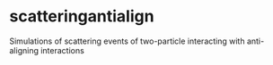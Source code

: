 # scatteringantialign
Simulations of scattering events of two-particle interacting with anti-aligning interactions
